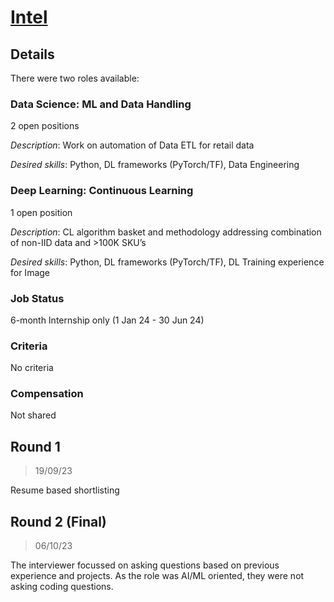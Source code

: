 # [Intel](https://www.intel.com/)

## Details

There were two roles available:

### Data Science: ML and Data Handling

2 open positions

_Description_:
  Work on automation of Data ETL for retail data

_Desired skills_:
  Python, DL frameworks (PyTorch/TF), Data Engineering	

### Deep Learning: Continuous Learning

1 open position

_Description_:
  CL algorithm basket and methodology addressing combination of non-IID data and >100K SKU’s

_Desired skills_:
  Python, DL frameworks (PyTorch/TF), DL Training experience for Image

### Job Status

6-month Internship only (1 Jan 24 - 30 Jun 24)

### Criteria

No criteria

[comment]: # (Any other details go under this. This is a comment)

### Compensation

Not shared

[comment]: # (Details about the rounds go under this comment.)

## Round 1

> 19/09/23

Resume based shortlisting

## Round 2 (Final)

> 06/10/23

The interviewer focussed on asking questions based on previous experience and projects.
As the role was AI/ML oriented, they were not asking coding questions.

